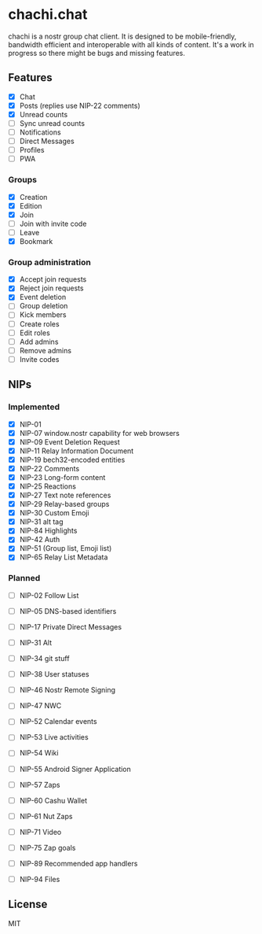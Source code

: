 # chachi.chat

chachi is a nostr group chat client. It is designed to be mobile-friendly, bandwidth efficient and interoperable with all kinds of content. It's a work in progress so there might be bugs and missing features.

## Features

- [x] Chat
- [x] Posts (replies use NIP-22 comments)
- [x] Unread counts
- [ ] Sync unread counts
- [ ] Notifications
- [ ] Direct Messages
- [ ] Profiles
- [ ] PWA

### Groups

- [x] Creation 
- [x] Edition
- [x] Join
- [ ] Join with invite code
- [ ] Leave
- [x] Bookmark

### Group administration

- [x] Accept join requests
- [x] Reject join requests
- [x] Event deletion
- [ ] Group deletion
- [ ] Kick members
- [ ] Create roles
- [ ] Edit roles
- [ ] Add admins
- [ ] Remove admins
- [ ] Invite codes

## NIPs

### Implemented

- [x] NIP-01
- [x] NIP-07 window.nostr capability for web browsers
- [x] NIP-09 Event Deletion Request
- [x] NIP-11 Relay Information Document
- [x] NIP-19 bech32-encoded entities
- [x] NIP-22 Comments
- [x] NIP-23 Long-form content
- [x] NIP-25 Reactions
- [x] NIP-27 Text note references
- [x] NIP-29 Relay-based groups
- [x] NIP-30 Custom Emoji
- [x] NIP-31 alt tag
- [x] NIP-84 Highlights
- [x] NIP-42 Auth
- [x] NIP-51 (Group list, Emoji list)
- [x] NIP-65 Relay List Metadata

### Planned

- [ ] NIP-02 Follow List
- [ ] NIP-05 DNS-based identifiers
- [ ] NIP-17 Private Direct Messages
- [ ] NIP-31 Alt
- [ ] NIP-34 git stuff
- [ ] NIP-38 User statuses
- [ ] NIP-46 Nostr Remote Signing
- [ ] NIP-47 NWC
- [ ] NIP-52 Calendar events
- [ ] NIP-53 Live activities
- [ ] NIP-54 Wiki
- [ ] NIP-55 Android Signer Application
- [ ] NIP-57 Zaps
- [ ] NIP-60 Cashu Wallet
- [ ] NIP-61 Nut Zaps
- [ ] NIP-71 Video
- [ ] NIP-75 Zap goals
- [ ] NIP-89 Recommended app handlers
- [ ] NIP-94 Files


## License

MIT

